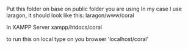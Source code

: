 Put this folder on base on public folder you are using 
In my case I use laragon, it should look like this:
laragon/www/coral

In XAMPP Server
xampp/htdocs/coral

to run this on local type on you browser 'localhost/coral'
